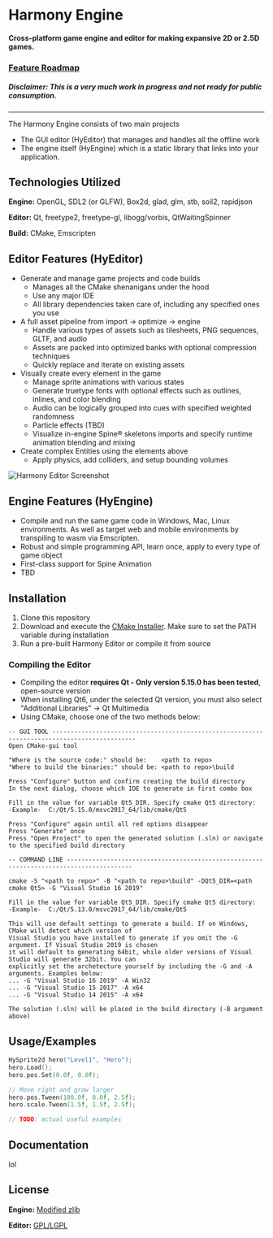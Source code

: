     
# Harmony Engine

#### Cross-platform game engine and editor for making expansive 2D or 2.5D games.

### [Feature Roadmap](https://github.com/users/GameOverture/projects/2)
##### **Disclaimer:** This is a very much work in progress and not ready for public consumption.
---
The Harmony Engine consists of two main projects
- The GUI editor (HyEditor) that manages and handles all the offline work
- The engine itself (HyEngine) which is a static library that links into your application.

## Technologies Utilized

**Engine:** OpenGL, SDL2 (or GLFW), Box2d, glad, glm, stb, soil2, rapidjson

**Editor:** Qt, freetype2, freetype-gl, libogg/vorbis, QtWaitingSpinner

**Build:** CMake, Emscripten

## Editor Features (HyEditor)
* Generate and manage game projects and code builds
    - Manages all the CMake shenanigans under the hood
    - Use any major IDE
    - All library dependencies taken care of, including any specified ones you use
* A full asset pipeline from import -> optimize -> engine
    - Handle various types of assets such as tilesheets, PNG sequences, GLTF, and audio
    - Assets are packed into optimized banks with optional compression techniques
    - Quickly replace and iterate on existing assets
* Visually create every element in the game
    - Manage sprite animations with various states
    - Generate truetype fonts with optional effects such as outlines, inlines, and color blending
    - Audio can be logically grouped into cues with specified weighted randomness
    - Particle effects (TBD)
    - Visualize in-engine Spine® skeletons imports and specify runtime animation blending and mixing
* Create complex Entities using the elements above
    - Apply physics, add colliders, and setup bounding volumes

![Harmony Editor Screenshot](https://private-user-images.githubusercontent.com/344924/324213397-200843ab-a37d-4cb2-8800-5bae9ce0aa4d.gif?jwt=eyJhbGciOiJIUzI1NiIsInR5cCI6IkpXVCJ9.eyJpc3MiOiJnaXRodWIuY29tIiwiYXVkIjoicmF3LmdpdGh1YnVzZXJjb250ZW50LmNvbSIsImtleSI6ImtleTUiLCJleHAiOjE3MTM2NTk2MjQsIm5iZiI6MTcxMzY1OTMyNCwicGF0aCI6Ii8zNDQ5MjQvMzI0MjEzMzk3LTIwMDg0M2FiLWEzN2QtNGNiMi04ODAwLTViYWU5Y2UwYWE0ZC5naWY_WC1BbXotQWxnb3JpdGhtPUFXUzQtSE1BQy1TSEEyNTYmWC1BbXotQ3JlZGVudGlhbD1BS0lBVkNPRFlMU0E1M1BRSzRaQSUyRjIwMjQwNDIxJTJGdXMtZWFzdC0xJTJGczMlMkZhd3M0X3JlcXVlc3QmWC1BbXotRGF0ZT0yMDI0MDQyMVQwMDI4NDRaJlgtQW16LUV4cGlyZXM9MzAwJlgtQW16LVNpZ25hdHVyZT1mNGNlODkyZTAwNDU5NzljZDVhMmM3NTY4ZjYxYzdlODc5Zjc2NmE4MGRmZDc1OGNmNzM5MmIzM2M5NjM0OWViJlgtQW16LVNpZ25lZEhlYWRlcnM9aG9zdCZhY3Rvcl9pZD0wJmtleV9pZD0wJnJlcG9faWQ9MCJ9.shuIVQuke4F7ooLAROYShwvO0f3dL7JF9JoZGF97as0)

## Engine Features (HyEngine)

- Compile and run the same game code in Windows, Mac, Linux environments. As well as target web and mobile environments by transpiling to wasm via Emscripten.
- Robust and simple programming API, learn once, apply to every type of game object
- First-class support for Spine Animation
- TBD

## Installation 

1. Clone this repository
2. Download and execute the [CMake Installer](https://cmake.org/download/). Make sure to set the PATH variable during installation
3. Run a pre-built Harmony Editor or compile it from source

### Compiling the Editor
- Compiling the editor **requires Qt - Only version 5.15.0 has been tested**, open-source version
- When installing Qt6, under the selected Qt version, you must also select "Additional Libraries" -> Qt Multimedia
- Using CMake, choose one of the two methods below:
```
-- GUI TOOL ---------------------------------------------------------------------------------------------
Open CMake-gui tool

"Where is the source code:" should be:    <path to repo>
"Where to build the binaries:" should be: <path to repo>\build

Press "Configure" button and confirm creating the build directory
In the next dialog, choose which IDE to generate in first combo box

Fill in the value for variable Qt5_DIR. Specify cmake Qt5 directory:
-Example-  C:/Qt/5.15.0/msvc2017_64/lib/cmake/Qt5
  
Press "Configure" again until all red options disappear
Press "Generate" once
Press "Open Project" to open the generated solution (.sln) or navigate to the specified build directory

-- COMMAND LINE ----------------------------------------------------------------------------------------
  
cmake -S "<path to repo>" -B "<path to repo>\build" -DQt5_DIR=<path cmake Qt5> -G "Visual Studio 16 2019"

Fill in the value for variable Qt5_DIR. Specify cmake Qt5 directory:
-Example-  C:/Qt/5.13.0/msvc2017_64/lib/cmake/Qt5

This will use default settings to generate a build. If on Windows, CMake will detect which version of 
Visual Studio you have installed to generate if you omit the -G argument. If Visual Studio 2019 is chosen 
it will default to generating 64bit, while older versions of Visual Studio will generate 32bit. You can
explicitly set the archetecture yourself by including the -G and -A arguments. Examples below:
... -G "Visual Studio 16 2019" -A Win32
... -G "Visual Studio 15 2017" -A x64
... -G "Visual Studio 14 2015" -A x64

The solution (.sln) will be placed in the build directory (-B argument above)
```
  
## Usage/Examples

```C++
HySprite2d hero("Level1", "Hero");
hero.Load();
hero.pos.Set(0.0f, 0.0f);

// Move right and grow larger
hero.pos.Tween(100.0f, 0.0f, 2.5f);
hero.scale.Tween(1.5f, 1.5f, 2.5f);

// TODO: actual useful examples
```
  
## Documentation

lol

  
## License

**Engine:** [Modified zlib](https://github.com/GameOverture/HarmonyEngine/blob/master/LICENSE/)

**Editor:** [GPL/LGPL](https://github.com/GameOverture/HarmonyEngine/blob/master/LICENSE/)
